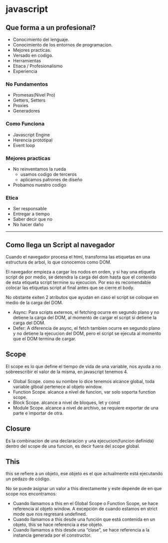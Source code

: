# javascript


## Que forma a un profesional?

- Conocimiento del lenguaje.
- Conocimiento de los entornos de programacion.
- Mejores practicas.
- Versado en codigo.
- Herramientas
- Etiaca / Profesionalismo
- Experiencia

### **No Fundamentos**
- Promesas(Nivel Pro)
- Getters, Setters
- Proxies
- Generadores

### **Como Funciona**
- Javascript Engine
- Herencia prototipal
- Event loop

### **Mejores practicas**
- No reinventamos la rueda
    - usamos codigo de terceros
    - aplicamos patrones de diseño
- Probamos nuestro codigo

### **Etica**
- Ser responsable
- Entregar a tiempo
- Saber decir que no
- No hacer daño


-----------------
## Como llega un Script al navegador

Cuando el navegador procesa el html, transforma las etiquetas en una estructura de arbol, lo que conocemos como DOM.

El navegador empieza a cargar los nodos en orden, y si hay una etiqueta script de por medio, se detendra la carga del dom hasta que el contenido de esta etiqueta script termine su ejecucion.
Por eso es recomendable colocar las etiquetas script al final antes que se cierre el body.

No obstante exiten 2 atributos que ayudan en caso el script se coloque en medio de la carga del DOM.

- Async: 
Para scripts externos, el fetching ocurre en segundo plano y no detiene la carga del DOM, al momento de cargar el script si detiene la carga del DOM.
- Defer: 
A diferencia de async, el fetch tambien ocurre en segundo plano y no detiene la ejecucion del DOM, pero el script se ejecuta al momento que el DOM termina de cargar.


## Scope

El scope es lo que define el tiempo de vida de una variable, nos ayuda a no sobreescribir el valor de la misma, en javascript tenemos 4.
- Global Scope.
como su nombre lo dice tenemos alcance global, toda variable glboal pertenece al objeto window.
- Function Scope.
alcance a nivel de funcion, var solo soporta function scope.
- Block Scope.
alcance a nivel de bloques, let y const
- Module Scope.
alcance a nivel de archivo, se requiere exportar de una parte e importar de otra.

## Closure

Es la combinacion de una declaracion y una ejecucion(funcion definida) dentro del scope de una funcion, es decir fuera del scope global.

## This 

this se refiere a un objeto, ese objeto es el que actualmente está ejecutando un pedazo de código.

No se puede asignar un valor a this directamente y este depende de en que scope nos encontramos:

- Cuando llamamos a this en el Global Scope o Function Scope, se hace referencia al objeto window. A excepción de cuando estamos en strict mode que nos regresará undefined.
- Cuando llamamos a this desde una función que está contenida en un objeto, this se hace referencia a ese objeto.
- Cuando llamamos a this desde una “clase”, se hace referencia a la instancia generada por el constructor.